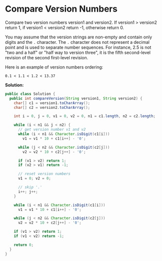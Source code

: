 # Compare Version Numbers

Compare two version numbers version1 and version2.
If version1 > version2 return 1, if version1 < version2 return -1, otherwise return 0.

You may assume that the version strings are non-empty and contain only digits and the `.` character.
The `.` character does not represent a decimal point and is used to separate number sequences.
For instance, 2.5 is not "two and a half" or "half way to version three", it is the fifth second-level revision of the second first-level revision.

Here is an example of version numbers ordering:
```
0.1 < 1.1 < 1.2 < 13.37
```

**Solution:**
```java
public class Solution {
  public int compareVersion(String version1, String version2) {
    char[] c1 = version1.toCharArray();
    char[] c2 = version2.toCharArray();

    int i = 0, j = 0, v1 = 0, v2 = 0, n1 = c1.length, n2 = c2.length;

    while (i < n1 && j < n2) {
      // get version number v1 and v2
      while (i < n1 && Character.isDigit(c1[i])) 
        v1 = v1 * 10 + c1[i++] - '0';

      while (j < n2 && Character.isDigit(c2[j])) 
        v2 = v2 * 10 + c2[j++] - '0';

      if (v1 > v2) return 1;
      if (v2 > v1) return -1;

      // reset version numbers
      v1 = 0; v2 = 0;

      // skip '.'
      i++; j++;
    }

    while (i < n1 && Character.isDigit(c1[i])) 
      v1 = v1 * 10 + c1[i++] - '0';

    while (j < n2 && Character.isDigit(c2[j])) 
      v2 = v2 * 10 + c2[j++] - '0';

    if (v1 > v2) return 1;
    if (v1 < v2) return -1;

    return 0;
  }
}
```